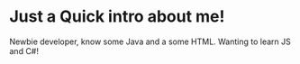 # Just a Quick intro about me!
Newbie developer, know some Java and a some HTML. Wanting to learn JS and C#!

